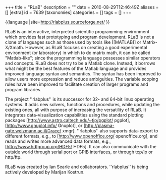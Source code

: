 +++
title = "RLaB"
description = ""
date = 2010-08-29T12:46:49Z
aliases = []
[extra]
id = 7639
[taxonomies]
categories = []
tags = []
+++

{{language
|site=http://rlabplus.sourceforge.net/
}}

RLaB is an interactive, interpreted scientific programming environment which provides fast prototyping and program development. RLaB is not a clone of languages such as those used by tools like [[MATLAB]] or Matrix-X/Xmath. However, as RLaB focuses on creating a good experimental environment (or laboratory) in which to do matrix math, it can be called "Matlab-like"; since the programming language possesses similar operators and concepts.
RLaB does not try to be a Matlab clone. Instead, it borrows what might be the best features of the Matlab language and provides improved language syntax and semantics. The syntax has been improved to allow users more expression and reduce ambiguities. The variable scoping rules have been improved to facilitate creation of larger programs and program libraries.

The project ''rlabplus'' is its successor for 32- and 64-bit linux operating systems.
It adds new solvers, functions and procedures, while updating the existing ones, all with purpose of
increasing the versatility of RLaB.
It integrates data-visualization capabilities using the standard plotting packages
[http://www.astro.caltech.edu/~tjp/pgplot/ pgplot],
[http://www.gnuplot.info/ Gnuplot], or [http://plasma-gate.weizmann.ac.il/Grace/ xmgr].
''rlabplus'' also supports data-export to different formats, e.g., to [http://www.openoffice.org/ openoffice.org],
and reads and writes more advanced data formats, e.g., [http://www.hdfgroup.org/HDF5/ HDF5].
It can also communicate with the outside world through serial port or GPIB interfaces, or through tcp/ip or http/ftp.

RLaB was created by Ian Searle and collaborators.
''rlabplus'' is being actively developed by Marijan Kostrun.
